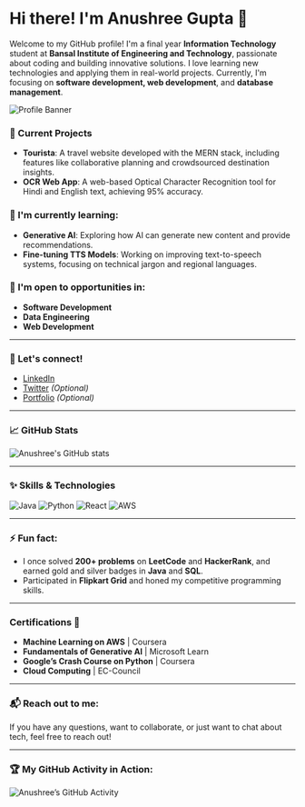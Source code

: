 # Hi there! I'm Anushree Gupta 👋

Welcome to my GitHub profile! I'm a final year **Information Technology** student at **Bansal Institute of Engineering and Technology**, passionate about coding and building innovative solutions. I love learning new technologies and applying them in real-world projects. Currently, I'm focusing on **software development, web development**, and **database management**.

![Profile Banner](https://media.giphy.com/media/d2lcHJTG5Tscg/giphy.gif)

### 🔭 Current Projects
- **Tourista**: A travel website developed with the MERN stack, including features like collaborative planning and crowdsourced destination insights.
- **OCR Web App**: A web-based Optical Character Recognition tool for Hindi and English text, achieving 95% accuracy.

### 🌱 I'm currently learning:
- **Generative AI**: Exploring how AI can generate new content and provide recommendations.
- **Fine-tuning TTS Models**: Working on improving text-to-speech systems, focusing on technical jargon and regional languages.

### 🤔 I'm open to opportunities in:
- **Software Development**
- **Data Engineering**
- **Web Development**

---

### 💬 Let's connect!
- [LinkedIn](https://www.linkedin.com/in/anushree-gupta/)  
- [Twitter](https://twitter.com/yourhandle) *(Optional)*  
- [Portfolio](https://yourportfolio.com) *(Optional)*  

---

### 📈 GitHub Stats
![Anushree's GitHub stats](https://github-readme-stats.vercel.app/api?username=anushree-gupta&show_icons=true&hide_title=true&count_private=true&hide=prs&theme=radical)

---

### ✨ Skills & Technologies
![Java](https://img.shields.io/badge/Java-007396?style=flat&logo=java&logoColor=white) ![Python](https://img.shields.io/badge/Python-3776AB?style=flat&logo=python&logoColor=white) ![React](https://img.shields.io/badge/React-61DAFB?style=flat&logo=react&logoColor=black) ![AWS](https://img.shields.io/badge/AWS-FF9900?style=flat&logo=amazonaws&logoColor=white)

---

### ⚡ Fun fact:
- I once solved **200+ problems** on **LeetCode** and **HackerRank**, and earned gold and silver badges in **Java** and **SQL**.  
- Participated in **Flipkart Grid** and honed my competitive programming skills.

---

### Certifications 📜
- **Machine Learning on AWS** | Coursera  
- **Fundamentals of Generative AI** | Microsoft Learn  
- **Google’s Crash Course on Python** | Coursera  
- **Cloud Computing** | EC-Council

---

### 📬 Reach out to me:
If you have any questions, want to collaborate, or just want to chat about tech, feel free to reach out!

---

### 🏆 My GitHub Activity in Action:
![Anushree’s GitHub Activity](https://activity-graph.herokuapp.com/graph?username=anushree-gupta&theme=github&hide_border=true&area=true)

